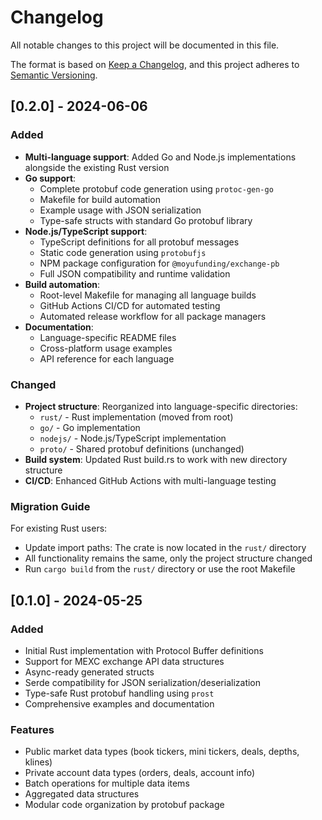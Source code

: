 # Changelog

All notable changes to this project will be documented in this file.

The format is based on [Keep a Changelog](https://keepachangelog.com/en/1.0.0/),
and this project adheres to [Semantic Versioning](https://semver.org/spec/v2.0.0.html).

## [0.2.0] - 2024-06-06

### Added

- **Multi-language support**: Added Go and Node.js implementations alongside the existing Rust version
- **Go support**: 
  - Complete protobuf code generation using `protoc-gen-go`
  - Makefile for build automation
  - Example usage with JSON serialization
  - Type-safe structs with standard Go protobuf library
- **Node.js/TypeScript support**:
  - TypeScript definitions for all protobuf messages
  - Static code generation using `protobufjs`
  - NPM package configuration for `@moyufunding/exchange-pb`
  - Full JSON compatibility and runtime validation
- **Build automation**:
  - Root-level Makefile for managing all language builds
  - GitHub Actions CI/CD for automated testing
  - Automated release workflow for all package managers
- **Documentation**: 
  - Language-specific README files
  - Cross-platform usage examples
  - API reference for each language

### Changed

- **Project structure**: Reorganized into language-specific directories:
  - `rust/` - Rust implementation (moved from root)
  - `go/` - Go implementation
  - `nodejs/` - Node.js/TypeScript implementation
  - `proto/` - Shared protobuf definitions (unchanged)
- **Build system**: Updated Rust build.rs to work with new directory structure
- **CI/CD**: Enhanced GitHub Actions with multi-language testing

### Migration Guide

For existing Rust users:
- Update import paths: The crate is now located in the `rust/` directory
- All functionality remains the same, only the project structure changed
- Run `cargo build` from the `rust/` directory or use the root Makefile

## [0.1.0] - 2024-05-25

### Added

- Initial Rust implementation with Protocol Buffer definitions
- Support for MEXC exchange API data structures
- Async-ready generated structs
- Serde compatibility for JSON serialization/deserialization
- Type-safe Rust protobuf handling using `prost`
- Comprehensive examples and documentation

### Features

- Public market data types (book tickers, mini tickers, deals, depths, klines)
- Private account data types (orders, deals, account info)
- Batch operations for multiple data items
- Aggregated data structures
- Modular code organization by protobuf package 